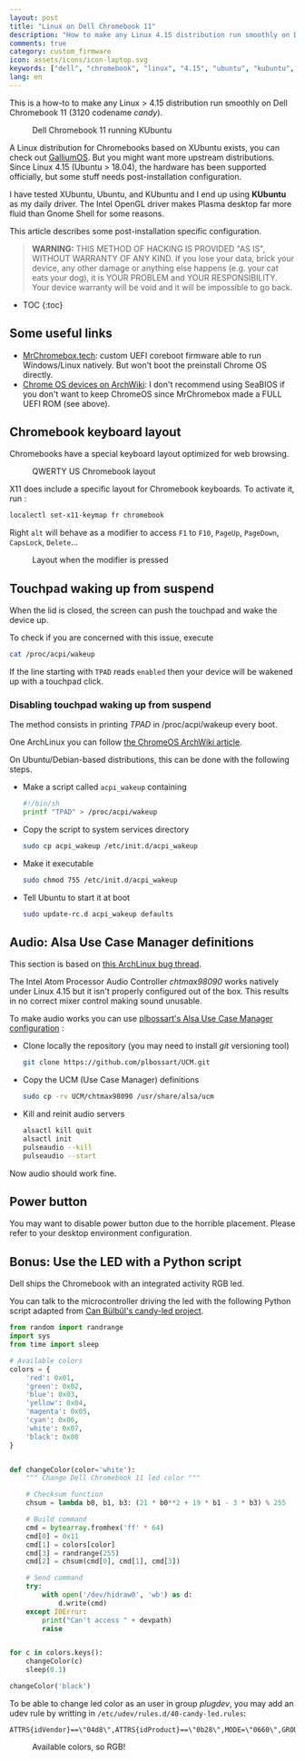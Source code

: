 ```yaml
---
layout: post
title: "Linux on Dell Chromebook 11"
description: "How to make any Linux 4.15 distribution run smoothly on Dell Chromebook 11 2015 (3120, Candy)"
comments: true
category: custom_firmware
icon: assets/icons/icon-laptop.svg
keywords: ["dell", "chromebook", "linux", "4.15", "ubuntu", "kubuntu", "galliumos", "chtmax98090"]
lang: en
---
```


This is a how-to to make any Linux > 4.15 distribution run smoothly on Dell Chromebook 11 (3120 codename *candy*).

<figure class="right-image">
  <img src="{{site.url}}/assets/images/chromebook-linux/chromebook-kubuntu.png" alt=""/>
  <figcaption>Dell Chromebook 11 running KUbuntu</figcaption>
</figure>

A Linux distribution for Chromebooks based on XUbuntu exists, you can check out [GalliumOS](https://galliumos.org/). But you might want more upstream distributions.
Since Linux 4.15 (Ubuntu > 18.04), the hardware has been supported officially, but some stuff needs post-installation configuration.

I have tested XUbuntu, Ubuntu, and KUbuntu and I end up using **KUbuntu** as my daily driver. The Intel OpenGL driver makes Plasma desktop far more fluid than Gnome Shell for some reasons.

This article describes some post-installation specific configuration.

> **WARNING:**
> THIS METHOD OF HACKING IS PROVIDED "AS IS", WITHOUT WARRANTY OF ANY KIND. If you lose your data, brick your device, any other damage or anything else happens (e.g. your cat eats your dog), it is YOUR PROBLEM and YOUR RESPONSIBILITY. Your device warranty will be void and it will be impossible to go back.

* TOC
{:toc}

## Some useful links

* [MrChromebox.tech](https://mrchromebox.tech/#fwscript): custom UEFI coreboot firmware able to run Windows/Linux natively. But won't boot the preinstall Chrome OS directly.
* [Chrome OS devices on ArchWiki](https://wiki.archlinux.org/index.php/Chrome_OS_devices): I don't recommend using SeaBIOS if you don't want to keep ChromeOS since MrChromebox made a FULL UEFI ROM (see above).

## Chromebook keyboard layout

Chromebooks have a special keyboard layout optimized for web browsing.

<figure>
  <img src="{{site.url}}/assets/images/chromebook-linux/keyboard.png" alt=""/>
  <figcaption>QWERTY US Chromebook layout</figcaption>
</figure>

X11 does include a specific layout for Chromebook keyboards. To activate it, run :
```bash
localectl set-x11-keymap fr chromebook
```

Right `alt` will behave as a modifier to access `F1` to `F10`, `PageUp`, `PageDown`, `CapsLock`, `Delete`...

<figure>
  <img src="{{site.url}}/assets/images/chromebook-linux/keyboard-modifier.png" alt=""/>
  <figcaption>Layout when the modifier is pressed</figcaption>
</figure>

## Touchpad waking up from suspend

When the lid is closed, the screen can push the touchpad and wake the device up.

To check if you are concerned with this issue, execute

```bash
cat /proc/acpi/wakeup
```

If the line starting with `TPAD` reads `enabled` then your device will be wakened up with a touchpad click.

### Disabling touchpad waking up from suspend

The method consists in printing *TPAD* in /proc/acpi/wakeup every boot. 

One ArchLinux you can follow [the ChromeOS ArchWiki article](https://wiki.archlinux.org/index.php/Chrome_OS_devices#Fixing_suspend).

On Ubuntu/Debian-based distributions, this can be done with the following steps.

* Make a script called `acpi_wakeup` containing
  ```bash
  #!/bin/sh
  printf "TPAD" > /proc/acpi/wakeup
  ```
* Copy the script to system services directory
  ```bash
  sudo cp acpi_wakeup /etc/init.d/acpi_wakeup
  ```
* Make it executable
  ```bash
  sudo chmod 755 /etc/init.d/acpi_wakeup
  ```
* Tell Ubuntu to start it at boot
  ```bash
  sudo update-rc.d acpi_wakeup defaults
  ```

## Audio: Alsa Use Case Manager definitions

This section is based on [this ArchLinux bug thread](https://bugs.archlinux.org/task/48936).

The Intel Atom Processor Audio Controller *chtmax98090* works natively under Linux 4.15 but it isn't properly configured out of the box. This results in no correct mixer control making sound unusable.

To make audio works you can use [plbossart's Alsa Use Case Manager configuration](https://github.com/plbossart/UCM) :

* Clone locally the repository (you may need to install *git* versioning tool)
  ```bash
  git clone https://github.com/plbossart/UCM.git
  ```
* Copy the UCM (Use Case Manager) definitions
  ```bash
  sudo cp -rv UCM/chtmax98090 /usr/share/alsa/ucm
  ```
* Kill and reinit audio servers
  ```bash
  alsactl kill quit
  alsactl init
  pulseaudio --kill
  pulseaudio --start
  ```

Now audio should work fine.

## Power button

You may want to disable power button due to the horrible placement. Please refer to your desktop environment configuration.

## Bonus: Use the LED with a Python script

Dell ships the Chromebook with an integrated activity RGB led.

You can talk to the microcontroller driving the led with the following Python script adapted from [Can Bülbül's candy-led project](https://github.com/hgeg/candy-led).


```python
from random import randrange
import sys
from time import sleep

# Available colors
colors = {
    'red': 0x01,
    'green': 0x02,
    'blue': 0x03,
    'yellow': 0x04,
    'magenta': 0x05,
    'cyan': 0x06,
    'white': 0x07,
    'black': 0x08
}


def changeColor(color='white'):
    """ Change Dell Chromebook 11 led color """

    # Checksum function
    chsum = lambda b0, b1, b3: (21 * b0**2 + 19 * b1 - 3 * b3) % 255

    # Build command
    cmd = bytearray.fromhex('ff' * 64)
    cmd[0] = 0x11
    cmd[1] = colors[color]
    cmd[3] = randrange(255)
    cmd[2] = chsum(cmd[0], cmd[1], cmd[3])

    # Send command
    try:
        with open('/dev/hidraw0', 'wb') as d:
            d.write(cmd)
    except IOError:
        print("Can't access " + devpath)
        raise


for c in colors.keys():
    changeColor(c)
    sleep(0.1)

changeColor('black')
```

To be able to change led color as an user in group *plugdev*, you may add an udev rule by writting in `/etc/udev/rules.d/40-candy-led.rules`:
```
ATTRS{idVendor}==\"04d8\",ATTRS{idProduct}==\"0b28\",MODE=\"0660\",GROUP=\"plugdev\"
```

<figure>
  <img src="{{site.url}}/assets/images/chromebook-linux/rgb.png" alt="" style="max-width:220px" />
  <figcaption>Available colors, so RGB!</figcaption>
</figure>

